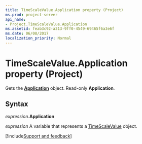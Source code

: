 ```yaml
---
title: TimeScaleValue.Application property (Project)
ms.prod: project-server
api_name:
- Project.TimeScaleValue.Application
ms.assetid: feab3c92-a313-9ff0-4549-69465f6a3e6f
ms.date: 06/08/2017
localization_priority: Normal
---
```



# TimeScaleValue.Application property (Project)

Gets the  **[Application](Project.Application.md)** object. Read-only **Application**.


## Syntax

_expression_.**Application**

_expression_ A variable that represents a [TimeScaleValue](./Project.TimeScaleValue.md) object.

[!include[Support and feedback](~/includes/feedback-boilerplate.md)]